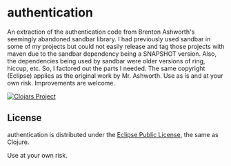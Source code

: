 # authentication

An extraction of the authentication code from Brenton Ashworth's seemingly abandoned sandbar library.  I had previously used sandbar in some of my projects but could not easily release and tag those projects with maven due to the sandbar dependency being a SNAPSHOT version.  Also, the dependencies being used by sandbar were older versions of ring, hiccup, etc.  So, I factored out the parts I needed.  The same copyright (Eclipse) applies as the original work by Mr. Ashworth.  Use as is and at your own risk.  Improvements are welcome.

[![Clojars Project](https://img.shields.io/clojars/v/org.pupcus/authentication.svg)](https://clojars.org/org.pupcus/authentication)


## License

authentication is distributed under the [Eclipse Public License](http://opensource.org/licenses/eclipse-1.0.php), the same as Clojure.

Use at your own risk.